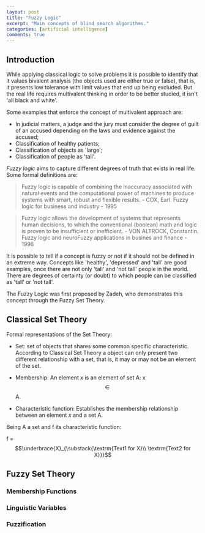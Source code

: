 ```yaml
---
layout: post
title: "Fuzzy Logic"
excerpt: "Main concepts of blind search algorithms."
categories: [artificial intelligence]
comments: true
---
```


## Introduction

While applying classical logic to solve problems it is possible to identify that it values bivalent analysis (the objects used are either true or false), that is, it presents low tolerance with limit values that end up being excluded. But the real life requires multivalent thinking in order to be better studied, it isn't 'all black and white'.

Some examples that enforce the concept of multivalent approach are:
- In judicial matters, a judge and the jury must consider the degree of guilt of an accused depending on the laws and evidence against the accused;
- Classification of healthy patients;
- Classification of objects as 'large';
- Classification of people as 'tall'.

*Fuzzy logic* aims to capture different degrees of truth that exists in real life. Some formal definitions are:

> Fuzzy logic is capable of combining the inaccuracy associated with natural events and the computational power of machines to produce systems with smart, robust and flexible results. - COX, Earl. Fuzzy logic for business and industry - 1995

>Fuzzy logic allows the development of systems that represents human decisions, to which the conventional (boolean) math and logic is proven to be insufficient or inefficient. - VON ALTROCK, Constantin. Fuzzy logic and neuroFuzzy applications in busines and finance - 1996

It is possible to tell if a concept is fuzzy or not if it should not be defined in an extreme way. Concepts like 'healthy', 'depressed' and 'tall' are good examples, once there are not only 'tall' and 'not tall' people in the world. There are degrees of certainty (or doubt) to which people can be classified as 'tall' or 'not tall'.

The Fuzzy Logic was first proposed by Zadeh, who demonstrates this concept through the Fuzzy Set Theory.

## Classical Set Theory

Formal representations of the Set Theory:

- Set: set of objects that shares some common specific characteristic. According to Classical Set Theory a object can only present two different relationship with a set, that is, it may or may not be an element of the set.

- Membership: An element _x_ is an element of set A: x $$\in$$ A.

- Characteristic function: Establishes the membership relationship between an element _x_ and a set A.

Being A a set and f its characteristic function:

f = $$\underbrace{X}_{\substack{\textrm{Text1 for X}\\  \textrm{Text2 for X}}}$$

## Fuzzy Set Theory

### Membership Functions

### Linguistic Variables

### Fuzzification
